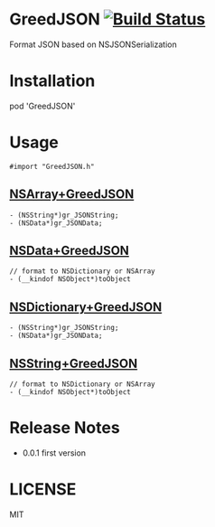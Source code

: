 # GreedJSON [![Build Status](https://travis-ci.org/greedlab/GreedJSON.svg?branch=master)](https://travis-ci.org/greedlab/GreedJSON)
Format JSON based on NSJSONSerialization
# Installation
pod 'GreedJSON'
# Usage
```objc
#import "GreedJSON.h"
```
## [NSArray+GreedJSON](https://github.com/greedlab/GreedJSON/blob/master/GreedJSON/NSArray%2BGreedJSON.h)
```objc
- (NSString*)gr_JSONString;
- (NSData*)gr_JSONData;
```
## [NSData+GreedJSON](https://github.com/greedlab/GreedJSON/blob/master/GreedJSON/NSData%2BGreedJSON.h)
```objc
// format to NSDictionary or NSArray
- (__kindof NSObject*)toObject
```
## [NSDictionary+GreedJSON](https://github.com/greedlab/GreedJSON/blob/master/GreedJSON/NSDictionary%2BGreedJSON.h)
```objc
- (NSString*)gr_JSONString;
- (NSData*)gr_JSONData;
```
## [NSString+GreedJSON](https://github.com/greedlab/GreedJSON/blob/master/GreedJSON/NSString%2BGreedJSON.h)
```objc
// format to NSDictionary or NSArray
- (__kindof NSObject*)toObject
```
# Release Notes
* 0.0.1 first version

# LICENSE
MIT
